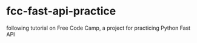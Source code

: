 # fcc-fast-api-practice
following tutorial on Free Code Camp, a project for practicing Python Fast API
